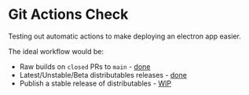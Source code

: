 # Git Actions Check

Testing out automatic actions to make deploying an electron app easier.

The ideal workflow would be:

- Raw builds on `closed` PRs to `main` - [done](./.github/workflows/build.yml)
- Latest/Unstable/Beta distributables releases - [done](./.github/workflows/prerelease.yml)
- Publish a stable release of distributables - [WIP](./.github/workflows/release.yml)
